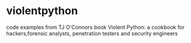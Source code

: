 # violentpython

code examples from TJ O'Connors book Violent Python: a cookbook for hackers,forensic analysts, penetration testers and security engineers


